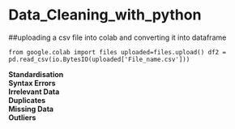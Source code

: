 # Data_Cleaning_with_python <br />
##uploading a csv file into colab and converting it into dataframe

`from google.colab import files
uploaded=files.upload()
df2 = pd.read_csv(io.BytesIO(uploaded['File_name.csv'])) `

**Standardisation** <br />
**Syntax Errors** <br />
**Irrelevant Data**<br />
**Duplicates**<br />
**Missing Data**<br />
**Outliers**

